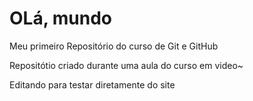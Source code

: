 # OLá, mundo
 Meu primeiro Repositório do curso de Git e GitHub

Repositótio criado durante uma aula do curso em video~

Editando para testar diretamente do site
